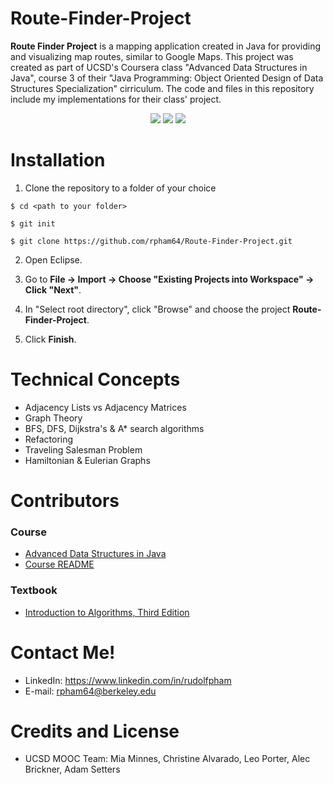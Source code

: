 # Route-Finder-Project

**Route Finder Project** is a mapping application created in Java for providing and visualizing map routes, similar to Google Maps. 
This project was created as part of UCSD's Coursera class "Advanced Data Structures in Java", course 3 of their "Java Programming:
Object Oriented Design of Data Structures Specialization" cirriculum. The code and files in this repository include my implementations
for their class' project.

<p align="center">
  <img src="http://i.imgur.com/Bx7JJsN.jpg"/>
  <img src="http://i.imgur.com/XupjOXJ.jpg"/>
  <img src="http://i.imgur.com/vkoqSVD.gif"/>
</p>

# Installation

1. Clone the repository to a folder of your choice

  ` $ cd <path to your folder> `
  
  ` $ git init `
  
  ` $ git clone https://github.com/rpham64/Route-Finder-Project.git `

2. Open Eclipse.

3. Go to **File -> Import -> Choose "Existing Projects into Workspace" -> Click "Next"**.

4. In "Select root directory", click "Browse" and choose the project **Route-Finder-Project**.

5. Click **Finish**.

# Technical Concepts

  * Adjacency Lists vs Adjacency Matrices
  * Graph Theory
  * BFS, DFS, Dijkstra's & A* search algorithms
  * Refactoring
  * Traveling Salesman Problem
  * Hamiltonian & Eulerian Graphs

# Contributors

### Course

  * [Advanced Data Structures in Java](https://www.coursera.org/learn/advanced-data-structures)
  * [Course README](https://github.com/rpham64/Route-Finder-Project/blob/master/README_UCSD)

### Textbook

  * [Introduction to Algorithms, Third Edition](http://www.amazon.com/Introduction-Algorithms-3rd-Edition-Press/dp/0262033844)

# Contact Me!

  * LinkedIn: https://www.linkedin.com/in/rudolfpham
  * E-mail: rpham64@berkeley.edu
  
# Credits and License

  * UCSD MOOC Team: Mia Minnes, Christine Alvarado, Leo Porter, Alec Brickner, Adam Setters
